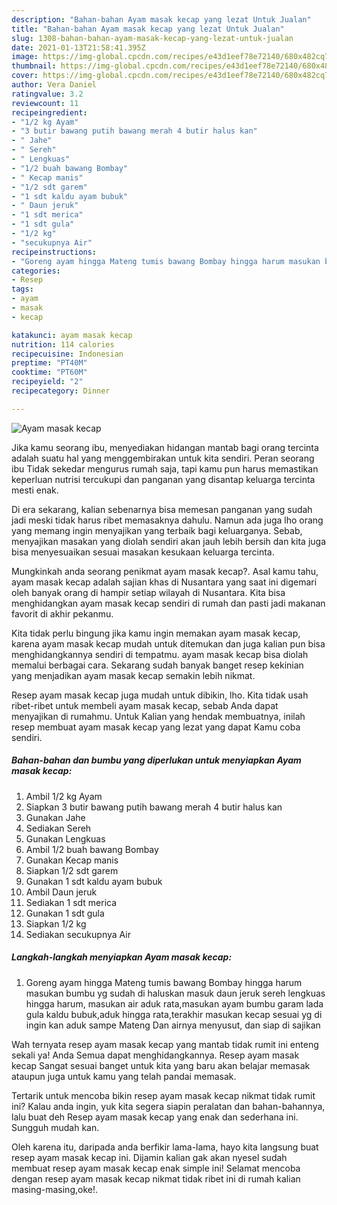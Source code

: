 ```yaml
---
description: "Bahan-bahan Ayam masak kecap yang lezat Untuk Jualan"
title: "Bahan-bahan Ayam masak kecap yang lezat Untuk Jualan"
slug: 1308-bahan-bahan-ayam-masak-kecap-yang-lezat-untuk-jualan
date: 2021-01-13T21:58:41.395Z
image: https://img-global.cpcdn.com/recipes/e43d1eef78e72140/680x482cq70/ayam-masak-kecap-foto-resep-utama.jpg
thumbnail: https://img-global.cpcdn.com/recipes/e43d1eef78e72140/680x482cq70/ayam-masak-kecap-foto-resep-utama.jpg
cover: https://img-global.cpcdn.com/recipes/e43d1eef78e72140/680x482cq70/ayam-masak-kecap-foto-resep-utama.jpg
author: Vera Daniel
ratingvalue: 3.2
reviewcount: 11
recipeingredient:
- "1/2 kg Ayam"
- "3 butir bawang putih bawang merah 4 butir halus kan"
- " Jahe"
- " Sereh"
- " Lengkuas"
- "1/2 buah bawang Bombay"
- " Kecap manis"
- "1/2 sdt garem"
- "1 sdt kaldu ayam bubuk"
- " Daun jeruk"
- "1 sdt merica"
- "1 sdt gula"
- "1/2 kg"
- "secukupnya Air"
recipeinstructions:
- "Goreng ayam hingga Mateng tumis bawang Bombay hingga harum masukan bumbu yg sudah di haluskan masuk daun jeruk sereh lengkuas hingga harum, masukan air aduk rata,masukan ayam bumbu garam lada gula kaldu bubuk,aduk hingga rata,terakhir masukan kecap sesuai yg di ingin kan aduk sampe Mateng Dan airnya menyusut, dan siap di sajikan"
categories:
- Resep
tags:
- ayam
- masak
- kecap

katakunci: ayam masak kecap 
nutrition: 114 calories
recipecuisine: Indonesian
preptime: "PT40M"
cooktime: "PT60M"
recipeyield: "2"
recipecategory: Dinner

---
```



![Ayam masak kecap](https://img-global.cpcdn.com/recipes/e43d1eef78e72140/680x482cq70/ayam-masak-kecap-foto-resep-utama.jpg)

Jika kamu seorang ibu, menyediakan hidangan mantab bagi orang tercinta adalah suatu hal yang menggembirakan untuk kita sendiri. Peran seorang ibu Tidak sekedar mengurus rumah saja, tapi kamu pun harus memastikan keperluan nutrisi tercukupi dan panganan yang disantap keluarga tercinta mesti enak.

Di era  sekarang, kalian sebenarnya bisa memesan panganan yang sudah jadi meski tidak harus ribet memasaknya dahulu. Namun ada juga lho orang yang memang ingin menyajikan yang terbaik bagi keluarganya. Sebab, menyajikan masakan yang diolah sendiri akan jauh lebih bersih dan kita juga bisa menyesuaikan sesuai masakan kesukaan keluarga tercinta. 



Mungkinkah anda seorang penikmat ayam masak kecap?. Asal kamu tahu, ayam masak kecap adalah sajian khas di Nusantara yang saat ini digemari oleh banyak orang di hampir setiap wilayah di Nusantara. Kita bisa menghidangkan ayam masak kecap sendiri di rumah dan pasti jadi makanan favorit di akhir pekanmu.

Kita tidak perlu bingung jika kamu ingin memakan ayam masak kecap, karena ayam masak kecap mudah untuk ditemukan dan juga kalian pun bisa menghidangkannya sendiri di tempatmu. ayam masak kecap bisa diolah memalui berbagai cara. Sekarang sudah banyak banget resep kekinian yang menjadikan ayam masak kecap semakin lebih nikmat.

Resep ayam masak kecap juga mudah untuk dibikin, lho. Kita tidak usah ribet-ribet untuk membeli ayam masak kecap, sebab Anda dapat menyajikan di rumahmu. Untuk Kalian yang hendak membuatnya, inilah resep membuat ayam masak kecap yang lezat yang dapat Kamu coba sendiri.

<!--inarticleads1-->

##### Bahan-bahan dan bumbu yang diperlukan untuk menyiapkan Ayam masak kecap:

1. Ambil 1/2 kg Ayam
1. Siapkan 3 butir bawang putih bawang merah 4 butir halus kan
1. Gunakan  Jahe
1. Sediakan  Sereh
1. Gunakan  Lengkuas
1. Ambil 1/2 buah bawang Bombay
1. Gunakan  Kecap manis
1. Siapkan 1/2 sdt garem
1. Gunakan 1 sdt kaldu ayam bubuk
1. Ambil  Daun jeruk
1. Sediakan 1 sdt merica
1. Gunakan 1 sdt gula
1. Siapkan 1/2 kg
1. Sediakan secukupnya Air




<!--inarticleads2-->

##### Langkah-langkah menyiapkan Ayam masak kecap:

1. Goreng ayam hingga Mateng tumis bawang Bombay hingga harum masukan bumbu yg sudah di haluskan masuk daun jeruk sereh lengkuas hingga harum, masukan air aduk rata,masukan ayam bumbu garam lada gula kaldu bubuk,aduk hingga rata,terakhir masukan kecap sesuai yg di ingin kan aduk sampe Mateng Dan airnya menyusut, dan siap di sajikan




Wah ternyata resep ayam masak kecap yang mantab tidak rumit ini enteng sekali ya! Anda Semua dapat menghidangkannya. Resep ayam masak kecap Sangat sesuai banget untuk kita yang baru akan belajar memasak ataupun juga untuk kamu yang telah pandai memasak.

Tertarik untuk mencoba bikin resep ayam masak kecap nikmat tidak rumit ini? Kalau anda ingin, yuk kita segera siapin peralatan dan bahan-bahannya, lalu buat deh Resep ayam masak kecap yang enak dan sederhana ini. Sungguh mudah kan. 

Oleh karena itu, daripada anda berfikir lama-lama, hayo kita langsung buat resep ayam masak kecap ini. Dijamin kalian gak akan nyesel sudah membuat resep ayam masak kecap enak simple ini! Selamat mencoba dengan resep ayam masak kecap nikmat tidak ribet ini di rumah kalian masing-masing,oke!.

